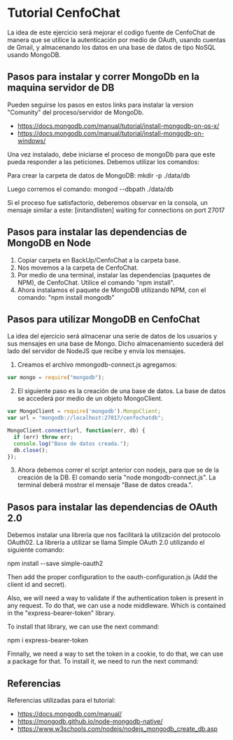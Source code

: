 # Tutorial CenfoChat

La idea de este ejercicio será mejorar el codigo fuente de CenfoChat de manera
que se utilice la autenticación
por medio de OAuth, usando cuentas de Gmail, y almacenando los datos en una base
 de datos de tipo NoSQL usando MongoDB.

## Pasos para instalar y correr MongoDb en la maquina servidor de DB

Pueden seguirse los pasos en estos links para instalar la version "Comunity" del
 proceso/servidor de MongoDb.

* <https://docs.mongodb.com/manual/tutorial/install-mongodb-on-os-x/>
* <https://docs.mongodb.com/manual/tutorial/install-mongodb-on-windows/>

Una vez instalado, debe iniciarse el proceso de mongoDb para que este pueda
responder a las peticiones. Debemos utilizar los comandos:

Para crear la carpeta de datos de MongoDB:
mkdir -p ./data/db

Luego corremos el comando:
mongod --dbpath ./data/db

Si el proceso fue satisfactorio, deberemos observar en la consola, un mensaje
similar a este:
[initandlisten] waiting for connections on port 27017

## Pasos para instalar las dependencias de MongoDB en Node

1) Copiar carpeta en BackUp/CenfoChat a la carpeta base.
2) Nos movemos a la carpeta de CenfoChat.
3) Por medio de una terminal, instalar las dependencias (paquetes de NPM), de
CenfoChat. Utilice el comando "npm install".
4) Ahora instalamos el paquete de MongoDB utilizando NPM, con el comando:
"npm install mongodb"

## Pasos para utilizar MongoDB en CenfoChat

La idea del ejercicio será almacenar una serie de datos de los usuarios y sus
mensajes en una base de Mongo. Dicho almacenamiento sucederá del lado del
servidor de NodeJS que recibe y envía los mensajes.

1) Creamos el archivo mmongodb-connect.js agregamos:

```javascript
var mongo = require("mongodb");
```

2) El siguiente paso es la creación de una base de datos. La base de datos se
accederá por medio de un objeto MongoClient.

```javascript
var MongoClient = require('mongodb').MongoClient;
var url = "mongodb://localhost:27017/cenfochatdb";

MongoClient.connect(url, function(err, db) {
  if (err) throw err;
  console.log("Base de datos creada.");
  db.close();
});
```

3) Ahora debemos correr el script anterior con nodejs, para que se de la
creación de la DB. El comando sería "node mongodb-connect.js".
La terminal deberá mostrar el mensaje "Base de datos creada.".

## Pasos para instalar las dependencias de OAuth 2.0

Debemos instalar una librería que nos facilitará la utilización del protocolo OAuth02.
La librería a utilizar se llama Simple OAuth 2.0 utilizando el siguiente comando:

npm install --save simple-oauth2

Then add the proper configuration to the oauth-configuration.js
(Add the client id and secret).

Also, we will need a way to validate if the authentication token is present
in any request. To do that, we can use a node middleware.
Which is contained in the "express-bearer-token" library.

To install that library, we can use the next command:

npm i express-bearer-token

Finnally, we need a way to set the token in a cookie, to do that, we can use
a package for that. To install it, we need to run the next command:



## Referencias

Referencias utilizadas para el tutorial:

* <https://docs.mongodb.com/manual/>
* <https://mongodb.github.io/node-mongodb-native/>
* <https://www.w3schools.com/nodejs/nodejs_mongodb_create_db.asp>
